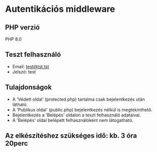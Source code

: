 # Autentikációs middleware

## PHP verzió

PHP 8.0

## Teszt felhasználó

- Email: test@tst.tst
- Jelszó: test

## Tulajdonságok
- A 'Védett oldal' (protected.php) tartalma csak bejelentkezés után látható.
- A 'Publikus oldal' (public.php) bejelentkezés nélkül is megtekinthető.
- Bejelentkezés a 'Belépés' oldalon a teszt felhasználó adataival.
- A 'Belépés' oldal belépett felhasználóként nem látogatható.

## Az elkészítéshez szükséges idő:  kb. 3 óra 20perc

